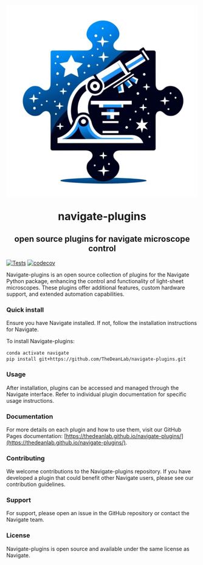 <h1 align="center">
<img src="./src/plugins/view/icon/plugin-icon.jpg" />

navigate-plugins
<h2 align="center">
	open source plugins for navigate microscope control
</h2>
</h1>

[![Tests](https://github.com/TheDeanLab/navigate-plugins/actions/workflows/push_checks.yaml/badge.svg)](https://github.com/TheDeanLab/navigate-plugins/actions/workflows/push_checks.yaml)
[![codecov](https://codecov.io/gh/TheDeanLab/navigate-plugins/branch/develop/graph/badge.svg?token=YOUR_TOKEN)](https://codecov.io/gh/TheDeanLab/navigate-plugins)

Navigate-plugins is an open source collection of plugins for the Navigate Python package, enhancing the control and functionality of light-sheet microscopes. These plugins offer additional features, custom hardware support, and extended automation capabilities.

### Quick install

Ensure you have Navigate installed. If not, follow the installation instructions for Navigate.

To install Navigate-plugins:

```
conda activate navigate
pip install git+https://github.com/TheDeanLab/navigate-plugins.git
```

### Usage

After installation, plugins can be accessed and managed through the Navigate interface. Refer to individual plugin documentation for specific usage instructions.

### Documentation

For more details on each plugin and how to use them, visit our GitHub Pages documentation: [https://thedeanlab.github.io/navigate-plugins/](https://thedeanlab.github.io/navigate-plugins/).

### Contributing

We welcome contributions to the Navigate-plugins repository. If you have developed a plugin that could benefit other Navigate users, please see our contribution guidelines.

### Support

For support, please open an issue in the GitHub repository or contact the Navigate team.

### License

Navigate-plugins is open source and available under the same license as Navigate.
